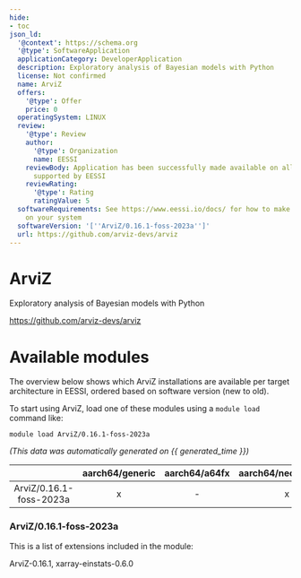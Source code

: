 ```yaml
---
hide:
- toc
json_ld:
  '@context': https://schema.org
  '@type': SoftwareApplication
  applicationCategory: DeveloperApplication
  description: Exploratory analysis of Bayesian models with Python
  license: Not confirmed
  name: ArviZ
  offers:
    '@type': Offer
    price: 0
  operatingSystem: LINUX
  review:
    '@type': Review
    author:
      '@type': Organization
      name: EESSI
    reviewBody: Application has been successfully made available on all architectures
      supported by EESSI
    reviewRating:
      '@type': Rating
      ratingValue: 5
  softwareRequirements: See https://www.eessi.io/docs/ for how to make EESSI available
    on your system
  softwareVersion: '[''ArviZ/0.16.1-foss-2023a'']'
  url: https://github.com/arviz-devs/arviz
---
```


ArviZ
=====


Exploratory analysis of Bayesian models with Python

https://github.com/arviz-devs/arviz
# Available modules


The overview below shows which ArviZ installations are available per target architecture in EESSI, ordered based on software version (new to old).

To start using ArviZ, load one of these modules using a `module load` command like:

```shell
module load ArviZ/0.16.1-foss-2023a
```

*(This data was automatically generated on {{ generated_time }})*

| |aarch64/generic|aarch64/a64fx|aarch64/neoverse_n1|aarch64/neoverse_v1|aarch64/nvidia/grace|x86_64/generic|x86_64/amd/zen2|x86_64/amd/zen3|x86_64/amd/zen4|x86_64/intel/cascadelake|x86_64/intel/haswell|x86_64/intel/icelake|x86_64/intel/sapphirerapids|x86_64/intel/skylake_avx512|
| :---: | :---: | :---: | :---: | :---: | :---: | :---: | :---: | :---: | :---: | :---: | :---: | :---: | :---: | :---: |
|ArviZ/0.16.1-foss-2023a|x|-|x|x|x|x|x|x|x|x|x|x|x|x|


### ArviZ/0.16.1-foss-2023a

This is a list of extensions included in the module:

ArviZ-0.16.1, xarray-einstats-0.6.0